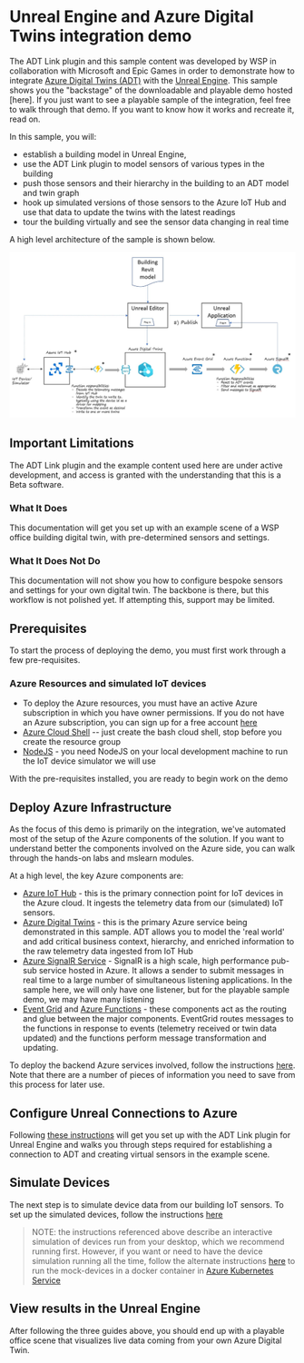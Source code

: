 # Unreal Engine and Azure Digital Twins integration demo

 The ADT Link plugin and this sample content was developed by WSP in collaboration with Microsoft and Epic Games in order to demonstrate how to integrate [Azure Digital Twins (ADT)](https://docs.microsoft.com/en-us/azure/digital-twins/overview) with the [Unreal Engine](https://www.unrealengine.com/). This sample shows you the "backstage" of the downloadable and playable demo hosted [here]. If you just want to see a playable sample of the integration, feel free to walk through that demo. If you want to know how it works and recreate it, read on.

In this sample, you will:

* establish a building model in Unreal Engine,
* use the ADT Link plugin to model sensors of various types in the building
* push those sensors and their hierarchy in the building to an ADT model and twin graph
* hook up simulated versions of those sensors to the Azure IoT Hub and use that data to update the twins with the latest readings
* tour the building virtually and see the sensor data changing in real time

A high level architecture of the sample is shown below.

![high level architecture](media/solution-architecture.jpg)

## Important Limitations

The ADT Link plugin and the example content used here are under active development, and access is granted with the understanding that this is a Beta software.

### What It Does

This documentation will get you set up with an example scene of a WSP office building digital twin, with pre-determined sensors and settings.

### What It Does Not Do

This documentation will not show you how to configure bespoke sensors and settings for your own digital twin. The backbone is there, but this workflow is not polished yet. If attempting this, support may be limited.

## Prerequisites

To start the process of deploying the demo, you must first work through a few pre-requisites.

### Azure Resources and simulated IoT devices

* To deploy the Azure resources, you must have an active Azure subscription in which you have owner permissions. If you do not have an Azure subscription, you can sign up for a free account [here](https://azure.microsoft.com/en-us/free/)
* [Azure Cloud Shell](https://docs.microsoft.com/en-us/azure/cloud-shell/quickstart) -- just create the bash cloud shell, stop before you create the resource group
* [NodeJS](https://nodejs.org/en/download/) - you need NodeJS on your local development machine to run the IoT device simulator we will use

With the pre-requisites installed, you are ready to begin work on the demo

## Deploy Azure Infrastructure

As the focus of this demo is primarily on the integration, we've automated most of the setup of the Azure components of the solution. If you want to understand better the components involved on the Azure side, you can walk through the hands-on labs and mslearn modules.

At a high level, the key Azure components are:

* [Azure IoT Hub](https://azure.microsoft.com/en-us/services/iot-hub/) - this is the primary connection point for IoT devices in the Azure cloud. It ingests the telemetry data from our (simulated) IoT sensors.
* [Azure Digital Twins](https://azure.microsoft.com/en-us/services/digital-twins/) - this is the primary Azure service being demonstrated in this sample. ADT allows you to model the 'real world' and add critical business context, hierarchy, and enriched information to the raw telemetry data ingested from IoT Hub
* [Azure SignalR Service](https://azure.microsoft.com/en-us/services/signalr-service/) - SignalR is a high scale, high performance pub-sub service hosted in Azure. It allows a sender to submit messages in real time to a large number of simultaneous listening applications. In the sample here, we will only have one listener, but for the playable sample demo, we may have many listening
* [Event Grid](https://azure.microsoft.com/en-us/services/event-grid/) and [Azure Functions](https://docs.microsoft.com/en-us/azure/azure-functions/functions-overview) - these components act as the routing and glue between the major components. EventGrid routes messages to the functions in response to events (telemetry received or twin data updated) and the functions perform message transformation and updating.

To deploy the backend Azure services involved, follow the instructions [here](docs/deploy-azure-resources.md). Note that there are a number of pieces of information you need to save from this process for later use.

## Configure Unreal Connections to Azure

Following [these instructions](docs/adt-link-plugin-ue.md) will get you set up with the ADT Link plugin for Unreal Engine and walks you through steps required for establishing a connection to ADT and creating virtual sensors in the example scene.

## Simulate Devices

The next step is to simulate device data from our building IoT sensors. To set up the simulated devices, follow the instructions [here](docs/simulate-iot-devices.md)

> NOTE:  the instructions referenced above describe an interactive simulation of devices run from your desktop, which we recommend running first. However, if you want or need to have the device simulation running all the time, follow the alternate instructions [here](/devices/kubernetes/dev-sim-aks.md) to run the mock-devices in a docker container in [Azure Kubernetes Service](https://azure.microsoft.com/en-us/services/kubernetes-service/)

## View results in the Unreal Engine

After following the three guides above, you should end up with a playable office scene that visualizes live data coming from your own Azure Digital Twin.
